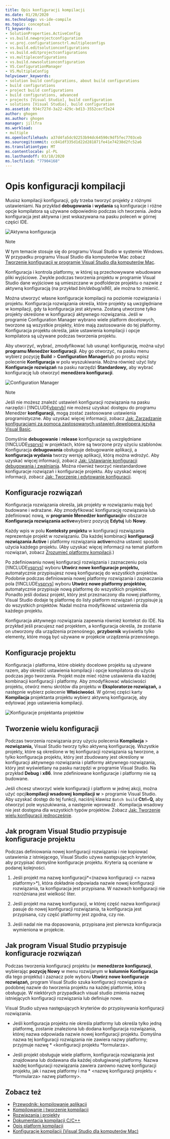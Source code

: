 ```yaml
---
title: Opis konfiguracji kompilacji
ms.date: 01/20/2020
ms.technology: vs-ide-compile
ms.topic: conceptual
f1_keywords:
- SolutionProperties.ActiveConfig
- vs.build.newprojectconfiguration
- vc.proj.configurationsctrl.multipleconfigs
- vs.build.editsolutionconfigurations
- vs.build.editprojectconfigurations
- vs.multipleconfigurations
- vs.build.newsolutionconfiguration
- VS.ConfigurationManager
- VS.MultipleConfig
helpviewer_keywords:
- solution build configurations, about build configurations
- build configurations
- project build configurations
- build configurations, advanced
- projects [Visual Studio], build configuration
- solutions [Visual Studio], build configuration
ms.assetid: 934c727d-3a22-429c-bd13-3552cecf2e24
author: ghogen
ms.author: ghogen
manager: jillfra
ms.workload:
- multiple
ms.openlocfilehash: a37d4fa5dc92253b94dc64590c9df5fec7703ceb
ms.sourcegitcommit: cc841df335d1d22d281871fe41e74238d2fc52a6
ms.translationtype: MT
ms.contentlocale: pl-PL
ms.lasthandoff: 03/18/2020
ms.locfileid: "77904168"
---
```

# <a name="understand-build-configurations"></a>Opis konfiguracji kompilacji

Musisz kompilacji konfiguracji, gdy trzeba tworzyć projekty z różnymi ustawieniami. Na przykład **debugowania** i **wydania** są konfiguracje i różne opcje kompilatora są używane odpowiednio podczas ich tworzenia.  Jedna konfiguracja jest aktywna i jest wskazywana na pasku poleceń w górnej części IDE.

![Aktywna konfiguracja](media/understanding-build-configurations/active-config.png)

> [!NOTE]
> W tym temacie stosuje się do programu Visual Studio w systemie Windows. W przypadku programu Visual Studio dla komputerów Mac zobacz [Tworzenie konfiguracji w programie Visual Studio dla komputerów Mac](/visualstudio/mac/configurations).

Konfiguracja i kontrola platformy, w której są przechowywane wbudowane pliki wyjściowe. Zwykle podczas tworzenia projektu w programie Visual Studio dane wyjściowe są umieszczane w podfolderze projektu o nazwie z aktywną konfiguracją (na przykład *bin/debug/x86),* ale można to zmienić.

Można utworzyć własne konfiguracje kompilacji na poziomie rozwiązania i projektu. Konfiguracja rozwiązania określa, które projekty są uwzględniane w kompilacji, gdy ta konfiguracja jest aktywna. Zostaną utworzone tylko projekty określone w konfiguracji aktywnego rozwiązania. Jeśli w programie Configuration Manager wybrano wiele platform docelowych, tworzone są wszystkie projekty, które mają zastosowanie do tej platformy. Konfiguracja projektu określa, jakie ustawienia kompilacji i opcje kompilatora są używane podczas tworzenia projektu.

Aby utworzyć, wybrać, zmodyfikować lub usunąć konfigurację, można użyć **programu Menedżer konfiguracji**. Aby go otworzyć, na pasku menu wybierz pozycję **Build** > **Configuration Manager**lub po prostu wpisz polecenie **Konfiguracja** w polu wyszukiwania. Można również użyć listy **Konfiguracje rozwiązań** na pasku narzędzi **Standardowy,** aby wybrać konfigurację lub otworzyć **menedżera konfiguracji**.

![Configuration Manager](media/understanding-build-configurations/config-manager.png)

> [!NOTE]
> Jeśli nie możesz znaleźć ustawień konfiguracji rozwiązania na pasku narzędzi i [!INCLUDE[vbprvb](../code-quality/includes/vbprvb_md.md)] nie możesz uzyskać dostępu do programu Menedżer **konfiguracji,** mogą zostać zastosowane ustawienia programistyczne. Aby uzyskać więcej informacji, zobacz [Jak: Zarządzanie konfiguracjami za pomocą zastosowanych ustawień dewelopera języka Visual Basic](../ide/how-to-manage-build-configurations-with-visual-basic-developer-settings-applied.md).

Domyślnie **debugowanie** i **release** konfiguracje są uwzględniane [!INCLUDE[vsprvs](../code-quality/includes/vsprvs_md.md)] w projektach, które są tworzone przy użyciu szablonów. Konfiguracja **debugowania** obsługuje debugowanie aplikacji, a **konfiguracja wydania** tworzy wersję aplikacji, którą można wdrożyć. Aby uzyskać więcej informacji, zobacz [Jak: Ustawianie konfiguracji debugowania i zwalniania](../debugger/how-to-set-debug-and-release-configurations.md). Można również tworzyć niestandardowe konfiguracje rozwiązań i konfiguracje projektu. Aby uzyskać więcej informacji, zobacz [Jak: Tworzenie i edytowanie konfiguracji](../ide/how-to-create-and-edit-configurations.md).

## <a name="solution-configurations"></a>Konfiguracje rozwiązań

Konfiguracja rozwiązania określa, jak projekty w rozwiązaniu mają być budowane i wdrażane. Aby zmodyfikować konfigurację rozwiązania lub zdefiniować nową, w **programie Menedżer konfiguracji**w obszarze **Konfiguracja rozwiązania active**wybierz pozycję **Edytuj** lub **Nowy**.

Każdy wpis w polu **Konteksty projektu** w konfiguracji rozwiązania reprezentuje projekt w rozwiązaniu. Dla każdej kombinacji **konfiguracji rozwiązania Active** i platformy rozwiązania **active**można ustawić sposób użycia każdego projektu. (Aby uzyskać więcej informacji na temat platform rozwiązań, zobacz [Zrozumieć platformy kompilacji](../ide/understanding-build-platforms.md).)

Po zdefiniowaniu nowej konfiguracji rozwiązania i zaznaczeniu pola [!INCLUDE[vsprvs](../code-quality/includes/vsprvs_md.md)] wyboru **Utwórz nowe konfiguracje projektu,** automatycznie przypisujesz nową konfigurację do wszystkich projektów. Podobnie podczas definiowania nowej platformy rozwiązania i zaznaczania pola [!INCLUDE[vsprvs](../code-quality/includes/vsprvs_md.md)] wyboru **Utwórz nowe platformy projektów,** automatycznie przypisuje nową platformę do wszystkich projektów. Ponadto jeśli dodasz projekt, który jest przeznaczony dla nowej platformy, Visual Studio dodaje tę platformę do listy platform rozwiązań i przypisuje ją do wszystkich projektów. Nadal można modyfikować ustawienia dla każdego projektu.

Konfiguracja aktywnego rozwiązania zapewnia również kontekst do IDE. Na przykład jeśli pracujesz nad projektem, a konfiguracja określa, że zostanie on utworzony dla urządzenia przenośnego, **przybornik** wyświetla tylko elementy, które mogą być używane w projekcie urządzenia przenośnego.

## <a name="project-configurations"></a>Konfiguracje projektu

Konfiguracja i platforma, które obiekty docelowe projektu są używane razem, aby określić ustawienia kompilacji i opcje kompilatora do użycia podczas jego tworzenia. Projekt może mieć różne ustawienia dla każdej kombinacji konfiguracji i platformy. Aby zmodyfikować właściwości projektu, otwórz menu skrótów dla projektu w **Eksploratorze rozwiązań,** a następnie wybierz polecenie **Właściwości**.  W górnej części karty **Kompilacja** projektanta projektu wybierz aktywną konfigurację, aby edytować jego ustawienia kompilacji.

![Konfiguracje projektanta projektów](media/understanding-build-configurations/project-designer-configuration.png)

## <a name="building-multiple-configurations"></a>Tworzenie wielu konfiguracji

Podczas tworzenia rozwiązania przy użyciu polecenia **Kompilacja** > **rozwiązania,** Visual Studio tworzy tylko aktywną konfigurację. Wszystkie projekty, które są określone w tej konfiguracji rozwiązania są tworzone, a tylko konfiguracja projektu, który jest zbudowany jest określony w konfiguracji aktywnego rozwiązania i platformy aktywnego rozwiązania, który jest wyświetlany na pasku narzędzi w programie Visual Studio. Na przykład **Debug** i **x86**. Inne zdefiniowane konfiguracje i platformy nie są budowane.

Jeśli chcesz utworzyć wiele konfiguracji i platform w jednej akcji, można użyć opcji**kompilacji wsadowej** **kompilacji w** > programie Visual Studio. Aby uzyskać dostęp do tej funkcji, naciśnij klawisz `Batch build` **Ctrl**+**Q,** aby otworzyć pole wyszukiwania, a następnie wprowadź . Kompilacja wsadowy nie jest dostępna dla wszystkich typów projektów. Zobacz [Jak: Tworzenie wielu konfiguracji jednocześnie](how-to-build-multiple-configurations-simultaneously.md).

## <a name="how-visual-studio-assigns-project-configurations"></a>Jak program Visual Studio przypisuje konfiguracje projektu

Podczas definiowania nowej konfiguracji rozwiązania i nie kopiować ustawienia z istniejącego, Visual Studio używa następujących kryteriów, aby przypisać domyślne konfiguracje projektu. Kryteria są oceniane w podanej kolejności.

1. Jeśli projekt ma nazwę konfiguracji*\<(nazwa konfiguracji \<> nazwa platformy>*), która dokładnie odpowiada nazwie nowej konfiguracji rozwiązania, ta konfiguracja jest przypisana. W nazwach konfiguracji nie rozróżniana jest wielkość liter.

1. Jeśli projekt ma nazwę konfiguracji, w której część nazwa konfiguracji pasuje do nowej konfiguracji rozwiązania, ta konfiguracja jest przypisana, czy część platformy jest zgodna, czy nie.

1. Jeśli nadal nie ma dopasowania, przypisana jest pierwsza konfiguracja wymieniona w projekcie.

## <a name="how-visual-studio-assigns-solution-configurations"></a>Jak program Visual Studio przypisuje konfiguracje rozwiązań

Podczas tworzenia konfiguracji projektu (w **menedżerze konfiguracji**, wybierając **pozycję Nowy** w menu rozwijanym w **kolumnie Konfiguracja** dla tego projektu) i zaznacz pole wyboru **Utwórz nowe konfiguracje rozwiązań,** program Visual Studio szuka konfiguracji rozwiązania o podobnej nazwie do tworzenia projektu na każdej platformie, którą obsługuje. W niektórych przypadkach visual studio zmienia nazwę istniejących konfiguracji rozwiązania lub definiuje nowe.

Visual Studio używa następujących kryteriów do przypisywania konfiguracji rozwiązania.

- Jeśli konfiguracja projektu nie określa platformy lub określa tylko jedną platformę, zostanie znaleziona lub dodana konfiguracja rozwiązania, której nazwa odpowiada nazwie nowej konfiguracji projektu. Domyślna nazwa tej konfiguracji rozwiązania nie zawiera nazwy platformy; przyjmuje nazwę * \<konfiguracji projektu *formularza>.

- Jeśli projekt obsługuje wiele platform, konfiguracja rozwiązania jest znajdowana lub dodawana dla każdej obsługiwanej platformy. Nazwa każdej konfiguracji rozwiązania zawiera zarówno nazwę konfiguracji projektu, jak i nazwę platformy i ma * \<nazwę konfiguracji projektu \< *formularza> nazwę platformy>.

## <a name="see-also"></a>Zobacz też

- [Przewodnik: kompilowanie aplikacji](../ide/walkthrough-building-an-application.md)
- [Kompilowanie i tworzenie kompilacji](../ide/compiling-and-building-in-visual-studio.md)
- [Rozwiązania i projekty](../ide/solutions-and-projects-in-visual-studio.md)
- [Dokumentacja kompilacji C/C++](/cpp/build/reference/c-cpp-building-reference)
- [Opis platform kompilacji](understanding-build-platforms.md)
- [Konfiguracje kompilacji (Visual Studio dla komputerów Mac)](/visualstudio/mac/configurations)
